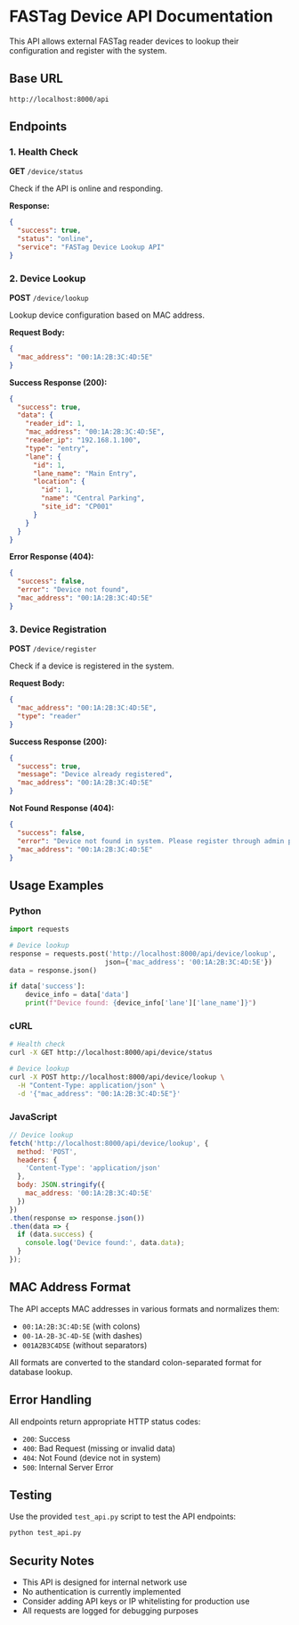 # FASTag Device API Documentation

This API allows external FASTag reader devices to lookup their configuration and register with the system.

## Base URL
```
http://localhost:8000/api
```

## Endpoints

### 1. Health Check
**GET** `/device/status`

Check if the API is online and responding.

**Response:**
```json
{
  "success": true,
  "status": "online",
  "service": "FASTag Device Lookup API"
}
```

### 2. Device Lookup
**POST** `/device/lookup`

Lookup device configuration based on MAC address.

**Request Body:**
```json
{
  "mac_address": "00:1A:2B:3C:4D:5E"
}
```

**Success Response (200):**
```json
{
  "success": true,
  "data": {
    "reader_id": 1,
    "mac_address": "00:1A:2B:3C:4D:5E",
    "reader_ip": "192.168.1.100",
    "type": "entry",
    "lane": {
      "id": 1,
      "lane_name": "Main Entry",
      "location": {
        "id": 1,
        "name": "Central Parking",
        "site_id": "CP001"
      }
    }
  }
}
```

**Error Response (404):**
```json
{
  "success": false,
  "error": "Device not found",
  "mac_address": "00:1A:2B:3C:4D:5E"
}
```

### 3. Device Registration
**POST** `/device/register`

Check if a device is registered in the system.

**Request Body:**
```json
{
  "mac_address": "00:1A:2B:3C:4D:5E",
  "type": "reader"
}
```

**Success Response (200):**
```json
{
  "success": true,
  "message": "Device already registered",
  "mac_address": "00:1A:2B:3C:4D:5E"
}
```

**Not Found Response (404):**
```json
{
  "success": false,
  "error": "Device not found in system. Please register through admin panel first.",
  "mac_address": "00:1A:2B:3C:4D:5E"
}
```

## Usage Examples

### Python
```python
import requests

# Device lookup
response = requests.post('http://localhost:8000/api/device/lookup', 
                        json={'mac_address': '00:1A:2B:3C:4D:5E'})
data = response.json()

if data['success']:
    device_info = data['data']
    print(f"Device found: {device_info['lane']['lane_name']}")
```

### cURL
```bash
# Health check
curl -X GET http://localhost:8000/api/device/status

# Device lookup
curl -X POST http://localhost:8000/api/device/lookup \
  -H "Content-Type: application/json" \
  -d '{"mac_address": "00:1A:2B:3C:4D:5E"}'
```

### JavaScript
```javascript
// Device lookup
fetch('http://localhost:8000/api/device/lookup', {
  method: 'POST',
  headers: {
    'Content-Type': 'application/json'
  },
  body: JSON.stringify({
    mac_address: '00:1A:2B:3C:4D:5E'
  })
})
.then(response => response.json())
.then(data => {
  if (data.success) {
    console.log('Device found:', data.data);
  }
});
```

## MAC Address Format

The API accepts MAC addresses in various formats and normalizes them:
- `00:1A:2B:3C:4D:5E` (with colons)
- `00-1A-2B-3C-4D-5E` (with dashes)
- `001A2B3C4D5E` (without separators)

All formats are converted to the standard colon-separated format for database lookup.

## Error Handling

All endpoints return appropriate HTTP status codes:
- `200`: Success
- `400`: Bad Request (missing or invalid data)
- `404`: Not Found (device not in system)
- `500`: Internal Server Error

## Testing

Use the provided `test_api.py` script to test the API endpoints:

```bash
python test_api.py
```

## Security Notes

- This API is designed for internal network use
- No authentication is currently implemented
- Consider adding API keys or IP whitelisting for production use
- All requests are logged for debugging purposes 